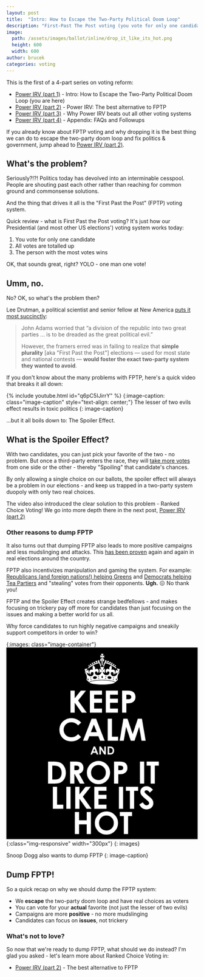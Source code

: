 ```yaml
---
layout: post
title:  "Intro: How to Escape the Two-Party Political Doom Loop"
description: "First-Past The Post voting (you vote for only one candidate) is the root cause of our political dysfunction, 2-party lock-in, and negative and obstructionist campaigning and governance.  Away with you!"
image:
  path: /assets/images/ballot/inline/drop_it_like_its_hot.png
  height: 600
  width: 600
author: brucek
categories: voting
---
```

This is the first of a 4-part series on voting reform:

- [Power IRV (part 1)](power-irv-pt1.html) - Intro: How to Escape the Two-Party Political Doom Loop (you are here)
- [Power IRV (part 2)](power-irv-pt2.html) - Power IRV: The best alternative to FPTP
- [Power IRV (part 3)](power-irv-pt3.html) - Why Power IRV beats out all other voting systems
- [Power IRV (part 4)](power-irv-pt4.html) - Appendix:  FAQs and Followups

If you already know about FPTP voting and why dropping it is the best thing we can do to escape the two-party doom loop and fix politics & government, jump ahead to [Power IRV (part 2)](power-irv-pt2.html).

## What's the problem?

Seriously?!?!  Politics today has devolved into an interminable cesspool.  People are shouting past each other rather than reaching for common ground and commonsense solutions.

And the thing that drives it all is the "First Past the Post" (FPTP) voting system.

Quick review - what is First Past the Post voting?  It's just how our Presidential (and most other US elections') voting system works today:

1. You vote for only one candidate
2. All votes are totalled up
3. The person with the most votes wins

OK, that sounds great, right?  YOLO - one man one vote!

## Umm, no.

No?  OK, so what's the problem then?

Lee Drutman, a political scientist and senior fellow at New America [puts it most succinctly](https://washingtonmonthly.com/magazine/january-february-march-2020/can-america-break-free-from-the-two-party-doom-loop/):

> John Adams worried that “a division of the republic into two great parties ... is to be dreaded as the great political evil.”
> 
> However, the framers erred was in failing to realize that **simple plurality** [aka "First Past the Post"] elections — used for most state and national contests — **would foster the exact two-party system they wanted to avoid**.


If you don't know about the many problems with FPTP, here's a quick video that breaks it all down:

{% include youtube.html id="q6pC5IJirrY" %}
{:image-caption: class="image-caption" style="text-align: center;"}
The lesser of two evils effect results in toxic politics
{: image-caption}

...but it all boils down to:  The Spoiler Effect.

## What is the Spoiler Effect?

With two candidates, you can just pick your favorite of the two - no problem.  But once a third-party enters the race, they will [take more votes](https://www.fairvote.org/don_t_call_third_party_presidential_candidates_spoilers_reform_the_broken_system_instead) from one side or the other - thereby "Spoiling" that candidate's chances.

By only allowing a single choice on our ballots, the spoiler effect will always be a problem in our elections - and keep us trapped in a two-party system duopoly with only two real choices.

The video also introduced the clear solution to this problem - Ranked Choice Voting!  We go into more depth there in the next post, [Power IRV (part 2)](power-irv-pt2.html)

### Other reasons to dump FPTP

It also turns out that dumping FPTP also leads to more positive campaigns and less mudslinging and attacks.  This [has been proven](https://www.fairvote.org/data_on_rcv#research_rcvcampaigncivility) again and again in real elections around the country.

FPTP also incentivizes manipulation and gaming the system.  For example:  [Republicans (and foreign nations!) helping Greens](https://www.nytimes.com/2020/09/22/us/politics/green-party-republicans-hawkins.html) and [Democrats helping Tea Partiers](https://www.politico.com/story/2010/08/dems-accused-of-tea-party-tampering-040699) and "stealing" votes from their opponents.  **Ugh.** 😖  No thank you!

FPTP and the Spoiler Effect creates strange bedfellows - and makes focusing on trickery pay off more for candidates than just focusing on the issues and making a better world for us all.

Why force candidates to run highly negative campaigns and sneakily support competitors in order to win?

{:images: class="image-container"}
![Drop it like it's hot](/assets/images/ballot/inline/drop_it_like_its_hot.png){:class="img-responsive" width="300px"}
{: images}

Snoop Dogg also wants to dump FPTP
{: image-caption}

## Dump FPTP!

So a quick recap on why we should dump the FPTP system:

- We **escape** the two-party doom loop and have real choices as voters
- You can vote for your **actual** favorite (not just the lesser of two evils)
- Campaigns are more **positive** - no more mudslinging
- Candidates can focus on **issues**, not trickery

### What's not to love?

So now that we're ready to dump FPTP, what should we do instead?  I'm glad you asked - let's learn more about Ranked Choice Voting in:

- [Power IRV (part 2)](power-irv-pt2.html) - The best alternative to FPTP


